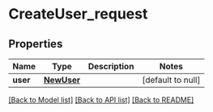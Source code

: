 # CreateUser_request
## Properties

| Name | Type | Description | Notes |
|------------ | ------------- | ------------- | -------------|
| **user** | [**NewUser**](NewUser.md) |  | [default to null] |

[[Back to Model list]](../README.md#documentation-for-models) [[Back to API list]](../README.md#documentation-for-api-endpoints) [[Back to README]](../README.md)

